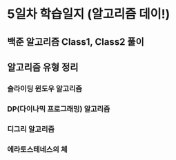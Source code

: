 # 5일차 학습일지 (알고리즘 데이!)

## 백준 알고리즘 Class1, Class2 풀이

## 알고리즘 유형 정리

### 슬라이딩 윈도우 알고리즘

### DP(다이나믹 프로그래밍) 알고리즘

### 디그리 알고리즘

### 에라토스테네스의 체
